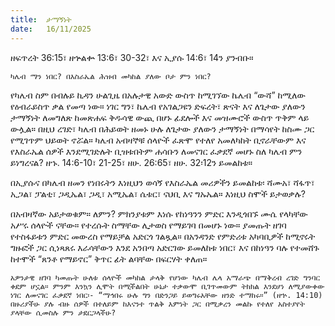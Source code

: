 ```yaml
---
title:  ታማኝነት
date:   16/11/2025
---
```


ዘፍጥረት 36:15፣ ዘኍልቍ 13:6፣ 30-32፣ እና ኢያሱ 14:6፣ 14ን ያንብቡ።

`ካሌብ ማን ነበር? በእስራኤል ሕዝብ መካከል ያለው ቦታ ምን ነበር?`

የካሌብ ስም በብሉይ ኪዳን ሁልጊዜ በአሉታዊ አውድ ውስጥ ከሚገኘው ኬሌብ “ውሻ” ከሚለው የዕብራይስጥ ቃል የመጣ ነው። ነገር ግን፣ ኬሌብ የአገልጋዩን ድፍረት፣ ጽናት እና ለጌታው ያለውን ታማኝነት ለመግለጽ ከመጽሐፍ ቅዱሳዊ ውጪ በሆኑ ፊደሎች እና መዝሙሮች ውስጥ ጥቅም ላይ ውሏል። በዚህ ረገድ፣ ካሌብ በሕይወት ዘመኑ ሁሉ ለጌታው ያለውን ታማኝነት በማሳየት ከስሙ ጋር የሚገጥም ህይወት ኖሯል። ካሌብ አብዛኞቹ ሰላዮች ፈጽሞ የተለየ አመለካከት ቢኖራቸውም እና የእስራኤል ሰዎች እንደሚገድሉት ቢዝቱበትም ሐሳቡን ለመናገር ፈቃደኛ መሆኑ ስለ ካሌብ ምን ይነግረናል? ዘኁ. 14:6-10፣ 21-25፣ ዘሁ. 26:65፣ ዘሁ. 32፡12ን ይመልከቱ።

በኢያሱና በካሌብ ዘመን የነበሩትን እነዚህን ወሳኝ የእስራኤል መሪዎችን ይመልከቱ፡ ሻሙአ፣ ሻፋጥ፣ ኢጋል፣ ፓልቲ፣ ጋዲኤል፣ ጋዲ፣ አሚኤል፣ ሴቱር፣ ናህቢ እና ግኡኤል። እነዚህ ስሞች ይታወቃሉ?

በአብዛኛው አይታወቁም። ለምን? ምክንያቱም እነሱ የከነዓንን ምድር እንዲጎበኙ ሙሴ የላካቸው አሥሩ ሰላዮች ናቸው። የተረሱት ስማቸው ሊታወስ የማይገባ በመሆኑ ነው። ያመጡት ዘገባ የተስፋይቱን ምድር መውረስ የማይቻል አድርጎ ገልጿል። በአንዳንድ የምድሪቱ አካባቢዎች ከሚኖሩት ግዙፎች ጋር ሲነጻጸሩ እራሳቸውን እንደ አንበጣ አድርገው ይመለከቱ ነበር፣ እና በከነዓን ባሉ የተመሸጉ ከተሞች “ጸንቶ የማይኖር” ቅጥር ፊት ልባቸው በፍርሃት ቀለጠ።

`አዎንታዊ ዘገባ ካመጡት ሁለቱ ሰላዮች መካከል ታላቅ የሆነው ካሌብ ሌላ አማራጭ በማቅረብ ረገድ ግንባር ቀደም ሆኗል። ምንም እንኳን ሊሞት በሚችልበት ሁኔታ ተቃውሞ ቢገጥመውም ትክክል እንደሆነ ለሚያውቀው ነገር ለመናገር ፈቃደኛ ነበር፡- “ማኅበሩ ሁሉ ግን በድንጋይ ይወግሩአቸው ዘንድ ተማከሩ።” (ዘኍ. 14:10) በዙሪያችሁ ያሉ ብዙ ሰዎች በተለይም ከእናንተ ጥልቅ እምነት ጋር በሚቃረን መልኩ የተለየ አስተያየት ያላቸው ሲመስሉ ምን ታደርጋላችሁ?`